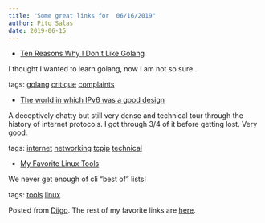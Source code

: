 ```yaml
---
title: "Some great links for  06/16/2019"
author: Pito Salas
date: 2019-06-15
---
```




  * [Ten Reasons Why I Don't Like Golang](<https://www.teamten.com/lawrence/writings/why-i-dont-like-go.html>)

I thought I wanted to learn golang, now I am not so sure…

tags: [golang](<https://www.diigo.com/user/pitosalas/golang>)
[critique](<https://www.diigo.com/user/pitosalas/critique>)
[complaints](<https://www.diigo.com/user/pitosalas/complaints>)

  * [The world in which IPv6 was a good design](<https://apenwarr.ca/log/20170810>)

A deceptively chatty but still very dense and technical tour through the
history of internet protocols. I got through 3/4 of it before getting lost.
Very good.

tags: [internet](<https://www.diigo.com/user/pitosalas/internet>)
[networking](<https://www.diigo.com/user/pitosalas/networking>)
[tcpip](<https://www.diigo.com/user/pitosalas/tcpip>)
[technical](<https://www.diigo.com/user/pitosalas/technical>)

  * [My Favorite Linux Tools](<https://dev.to/antjanus/my-favorite-linux-tools-12be?utm_source=digest_mailer&utm_medium=email&utm_campaign=digest_email>)

We never get enough of cli “best of” lists!

tags: [tools](<https://www.diigo.com/user/pitosalas/tools>)
[linux](<https://www.diigo.com/user/pitosalas/linux>)

Posted from [Diigo](<https://www.diigo.com>). The rest of my favorite links
are [here](<https://www.diigo.com/user/pitosalas>).


